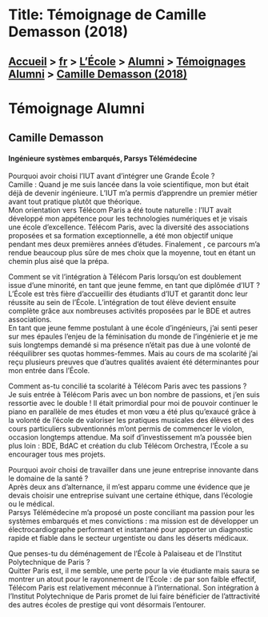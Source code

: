 # Title: Témoignage de Camille Demasson (2018)

## [Accueil](https://www.telecom-paris.fr "https://www.telecom-paris.fr") > [fr](https://www.telecom-paris.fr/fr "fr") > [L’École](https://www.telecom-paris.fr/fr/ecole "L’École") > [Alumni](https://www.telecom-paris.fr/fr/ecole/alumni "Alumni") > [Témoignages Alumni](https://www.telecom-paris.fr/fr/ecole/alumni/portraits "Témoignages Alumni") > [Camille Demasson (2018)](https://www.telecom-paris.fr/fr/ecole/alumni/portraits/camille-demasson)

[](https://www.telecom-paris.fr/fr/accueil)

# Témoignage Alumni

## Camille Demasson

#### Ingénieure systèmes embarqués, Parsys Télémédecine

Pourquoi avoir choisi l’IUT avant d’intégrer une Grande École ?  
Camille : Quand je me suis lancée dans la voie scientifique, mon but était
déjà de devenir ingénieure. L’IUT m’a permis d’apprendre un premier métier
avant tout pratique plutôt que théorique.  
Mon orientation vers Télécom Paris a été toute naturelle : l’IUT avait
développé mon appétence pour les technologies numériques et je visais une
école d’excellence. Télécom Paris, avec la diversité des associations
proposées et sa formation exceptionnelle, a été mon objectif unique pendant
mes deux premières années d’études. Finalement , ce parcours m’a rendue
beaucoup plus sûre de mes choix que la moyenne, tout en étant un chemin plus
aisé que la prépa.

Comment se vit l’intégration à Télécom Paris lorsqu’on est doublement issue
d’une minorité, en tant que jeune femme, en tant que diplômée d’IUT ?  
L’École est très fière d’accueillir des étudiants d’IUT et garantit donc leur
réussite au sein de l’École. L’intégration de tout élève devient ensuite
complète grâce aux nombreuses activités proposées par le BDE et autres
associations.  
En tant que jeune femme postulant à une école d’ingénieurs, j’ai senti peser
sur mes épaules l’enjeu de la féminisation du monde de l’ingénierie et je me
suis longtemps demandé si ma présence n’était pas due à une volonté de
rééquilibrer ses quotas hommes-femmes. Mais au cours de ma scolarité j’ai reçu
plusieurs preuves que d’autres qualités avaient été déterminantes pour mon
entrée dans l’École.

Comment as-tu concilié ta scolarité à Télécom Paris avec tes passions ?  
Je suis entrée à Télécom Paris avec un bon nombre de passions, et j’en suis
ressortie avec le double ! Il était primordial pour moi de pouvoir continuer
le piano en parallèle de mes études et mon vœu a été plus qu’exaucé grâce à la
volonté de l’école de valoriser les pratiques musicales des élèves et des
cours particuliers subventionnés m’ont permis de commencer le violon, occasion
longtemps attendue. Ma soif d’investissement m’a poussée bien plus loin : BDE,
BdAC et création du club Télécom Orchestra, l’École a su encourager tous mes
projets.

Pourquoi avoir choisi de travailler dans une jeune entreprise innovante dans
le domaine de la santé ?  
Après deux ans d’alternance, il m’est apparu comme une évidence que je devais
choisir une entreprise suivant une certaine éthique, dans l’écologie ou le
médical.  
Parsys Télémédecine m’a proposé un poste conciliant ma passion pour les
systèmes embarqués et mes convictions : ma mission est de développer un
électrocardiographe performant et instantané pour apporter un diagnostic
rapide et fiable dans le secteur urgentiste ou dans les déserts médicaux.

Que penses-tu du déménagement de l’École à Palaiseau et de l’Institut
Polytechnique de Paris ?  
Quitter Paris est, il me semble, une perte pour la vie étudiante mais saura se
montrer un atout pour le rayonnement de l’École : de par son faible effectif,
Télécom Paris est relativement méconnue à l’international. Son intégration à
l’Institut Polytechnique de Paris promet de lui faire bénéficier de
l’attractivité des autres écoles de prestige qui vont désormais l’entourer.

